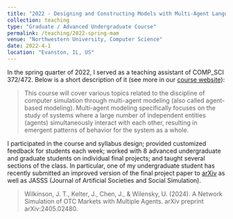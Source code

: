 ```yaml
---
title: "2022 - Designing and Constructing Models with Multi-Agent Languages"
collection: teaching
type: "Graduate / Advanced Undergraduate Course"
permalink: /teaching/2022-spring-mam
venue: "Northwestern University, Computer Science"
date: 2022-4-1
location: "Evanston, IL, US"
---
```


In the spring quarter of 2022, I served as a teaching assistant of COMP_SCI 372/472. Below is a short description of it (see more in our [course website](https://ccl.northwestern.edu/courses/mam2022/)):

> This course will cover various topics related to the discipline of computer simulation through multi-agent modeling (also called agent-based modeling). Multi-agent modeling specifically focuses on the study of systems where a large number of independent entities (agents) simultaneously interact with each other, resulting in emergent patterns of behavior for the system as a whole.

I participated in the course and syllabus design; provided customized feedback for students each week; worked with 8 advanced undergraduate and graduate students on individual final projects; and taught several sections of the class. In particular, one of my undergraduate student has recently submitted an improved version of the final project paper to [arXiv](https://arxiv.org/pdf/2405.02480) as well as JASSS (Journal of Artificial Societies and Social Simulation).

> Wilkinson, J. T., Kelter, J., Chen, J., & Wilensky, U. (2024). A Network Simulation of OTC Markets with Multiple Agents. arXiv preprint arXiv:2405.02480. 